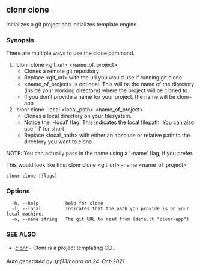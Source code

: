 ## clonr clone

Initializes a git project and initializes template engine

### Synopsis


There are multiple ways to use the clone command.
1. 'clonr clone <git_url> <name_of_project>'
    * Clones a remote git repository
    * Replace <git_url> with the url you would use if running git clone <url>
    * <name_of_project> is optional. This will be the name of the directory (inside your working directory) where the project will be cloned to.
    * If you don't provide a name for your project, the name will be clonr-app
2. 'clonr clone -local <local_path> <name_of_project>'
    * Clones a local directory on your filesystem.
    * Notice the '-local' flag. This indicates the local filepath. You can also use '-l' for short
    * Replace <local_path> with either an absolute or relative path to the directory you want to clone

NOTE: You can actually pass in the name using a '-name' flag, if you prefer.

This would look like this: clonr clone <git_url> -name <name_of_project>


```
clonr clone [flags]
```

### Options

```
  -h, --help          help for clone
  -l, --local         Indicates that the path you provide is on your local machine.
  -n, --name string   The git URL to read from (default "clonr-app")
```

### SEE ALSO

* [clonr](clonr.md)	 - Clonr is a project templating CLI.

###### Auto generated by spf13/cobra on 24-Oct-2021
